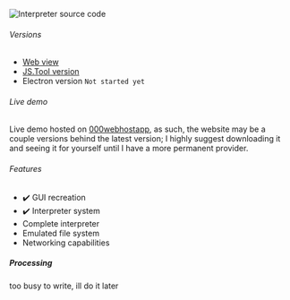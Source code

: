 ![Interpreter source code](https://aerophp.000webhostapp.com/github/1.PNG)
###### Versions
- [Web view](https://aerophp.000webhostapp.com/github/html%20terminal.html)
- [JS.Tool version](https://github.com/BartenderWinery/HTML-Terminal/blob/main/js-tool.js)
- Electron version `Not started yet`
###### Live demo
Live demo hosted on [000webhostapp](https://aerophp.000webhostapp.com/github/html%20terminal.html), as such, the website may be a couple versions behind the latest version; I highly suggest downloading it and seeing it for yourself until I have a more permanent provider.
###### Features
- ✔️ GUI recreation
- ✔️ Interpreter system
- Complete interpreter
- Emulated file system
- Networking capabilities
##### Processing
too busy to write, ill do it later